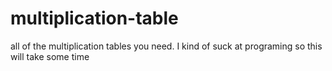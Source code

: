 # multiplication-table
all of the multiplication tables you need.
I kind of suck at programing so this will take some time
